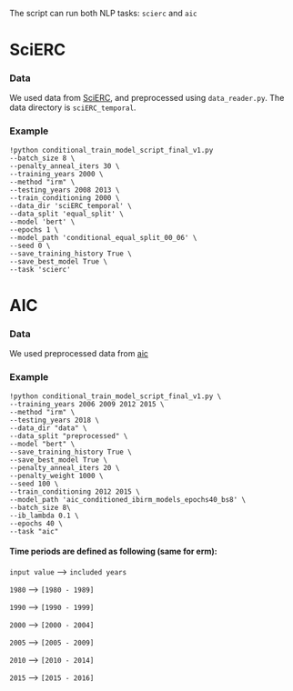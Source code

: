 The script can run both NLP tasks: `scierc` and `aic`

# SciERC
### Data
We used data from [SciERC](http://nlp.cs.washington.edu/sciIE/), and preprocessed using `data_reader.py`. The data directory is `sciERC_temporal`. 

### Example 
```
!python conditional_train_model_script_final_v1.py 
--batch_size 8 \
--penalty_anneal_iters 30 \
--training_years 2000 \
--method "irm" \
--testing_years 2008 2013 \
--train_conditioning 2000 \
--data_dir 'sciERC_temporal' \
--data_split 'equal_split' \
--model 'bert' \
--epochs 1 \
--model_path 'conditional_equal_split_00_06' \
--seed 0 \
--save_training_history True \
--save_best_model True \
--task 'scierc'
```
# AIC
### Data
We used preprocessed data from [aic](https://github.com/Kel-Lu/time-waits-for-no-one/tree/main/data/aic)
### Example
```
!python conditional_train_model_script_final_v1.py \
--training_years 2006 2009 2012 2015 \
--method "irm" \
--testing_years 2018 \
--data_dir "data" \
--data_split "preprocessed" \
--model "bert" \
--save_training_history True \
--save_best_model True \
--penalty_anneal_iters 20 \
--penalty_weight 1000 \
--seed 100 \
--train_conditioning 2012 2015 \
--model_path 'aic_conditioned_ibirm_models_epochs40_bs8' \
--batch_size 8\
--ib_lambda 0.1 \
--epochs 40 \
--task "aic" 
```
#### Time periods are defined as following (same for erm):
`input value` --> `included years`

`1980` --> `[1980 - 1989]`

`1990` --> `[1990 - 1999]`

`2000` --> `[2000 - 2004]`

`2005` --> `[2005 - 2009]`

`2010` --> `[2010 - 2014]`

`2015` --> `[2015 - 2016]`

